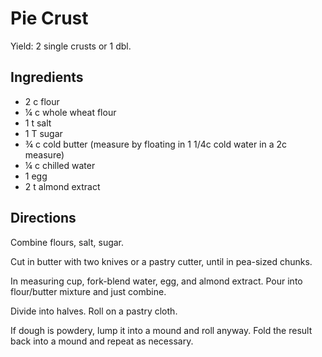 # Pie Crust
Yield: 2 single crusts or 1 dbl.

## Ingredients
* 2 c flour
* ¼ c whole wheat flour
* 1 t salt
* 1 T sugar
* ¾ c cold butter (measure by floating in 1 1/4c cold water in a 2c measure)
* ¼ c chilled water
* 1 egg
* 2 t almond extract

## Directions
Combine flours, salt, sugar.

Cut in butter with two knives or a pastry cutter, until in pea-sized chunks.

In measuring cup, fork-blend water, egg, and almond extract. Pour into flour/butter mixture and just combine.

Divide into halves. Roll on a pastry cloth.

If dough is powdery, lump it into a mound and roll anyway. Fold the result back into a mound and repeat as necessary.
